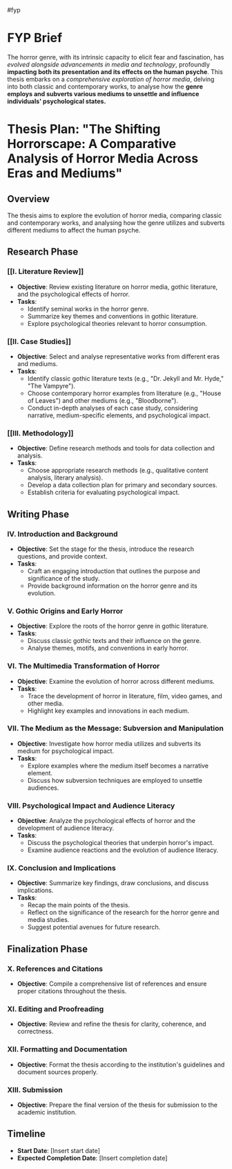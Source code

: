 #fyp

# FYP Brief

The horror genre, with its intrinsic capacity to elicit fear and fascination, has *evolved alongside advancements in media and technology*, profoundly **impacting both its presentation and its effects on the human psyche**. This thesis embarks on a *comprehensive exploration of horror media*, delving into both classic and contemporary works, to analyse how the **genre employs and subverts various mediums to unsettle and influence individuals' psychological states.** 

# Thesis Plan: "The Shifting Horrorscape: A Comparative Analysis of Horror Media Across Eras and Mediums"

## Overview
The thesis aims to explore the evolution of horror media, comparing classic and contemporary works, and analysing how the genre utilizes and subverts different mediums to affect the human psyche.

## Research Phase

### [[I. Literature Review]]
- **Objective**: Review existing literature on horror media, gothic literature, and the psychological effects of horror.
- **Tasks**:
  - Identify seminal works in the horror genre.
  - Summarize key themes and conventions in gothic literature.
  - Explore psychological theories relevant to horror consumption.

### [[II. Case Studies]] 
- **Objective**: Select and analyse representative works from different eras and mediums.
- **Tasks**:
  - Identify classic gothic literature texts (e.g., "Dr. Jekyll and Mr. Hyde," "The Vampyre").
  - Choose contemporary horror examples from literature (e.g., "House of Leaves") and other mediums (e.g., "Bloodborne").
  - Conduct in-depth analyses of each case study, considering narrative, medium-specific elements, and psychological impact.

### [[III. Methodology]] 
- **Objective**: Define research methods and tools for data collection and analysis.
- **Tasks**:
  - Choose appropriate research methods (e.g., qualitative content analysis, literary analysis).
  - Develop a data collection plan for primary and secondary sources.
  - Establish criteria for evaluating psychological impact.

## Writing Phase

### IV. Introduction and Background
- **Objective**: Set the stage for the thesis, introduce the research questions, and provide context.
- **Tasks**:
  - Craft an engaging introduction that outlines the purpose and significance of the study.
  - Provide background information on the horror genre and its evolution.

### V. Gothic Origins and Early Horror
- **Objective**: Explore the roots of the horror genre in gothic literature.
- **Tasks**:
  - Discuss classic gothic texts and their influence on the genre.
  - Analyse themes, motifs, and conventions in early horror.

### VI. The Multimedia Transformation of Horror
- **Objective**: Examine the evolution of horror across different mediums.
- **Tasks**:
  - Trace the development of horror in literature, film, video games, and other media.
  - Highlight key examples and innovations in each medium.

### VII. The Medium as the Message: Subversion and Manipulation
- **Objective**: Investigate how horror media utilizes and subverts its medium for psychological impact.
- **Tasks**:
  - Explore examples where the medium itself becomes a narrative element.
  - Discuss how subversion techniques are employed to unsettle audiences.

### VIII. Psychological Impact and Audience Literacy
- **Objective**: Analyze the psychological effects of horror and the development of audience literacy.
- **Tasks**:
  - Discuss the psychological theories that underpin horror's impact.
  - Examine audience reactions and the evolution of audience literacy.

### IX. Conclusion and Implications
- **Objective**: Summarize key findings, draw conclusions, and discuss implications.
- **Tasks**:
  - Recap the main points of the thesis.
  - Reflect on the significance of the research for the horror genre and media studies.
  - Suggest potential avenues for future research.

## Finalization Phase

### X. References and Citations
- **Objective**: Compile a comprehensive list of references and ensure proper citations throughout the thesis.

### XI. Editing and Proofreading
- **Objective**: Review and refine the thesis for clarity, coherence, and correctness.

### XII. Formatting and Documentation
- **Objective**: Format the thesis according to the institution's guidelines and document sources properly.

### XIII. Submission
- **Objective**: Prepare the final version of the thesis for submission to the academic institution.

## Timeline
- **Start Date**: [Insert start date]
- **Expected Completion Date**: [Insert completion date]
